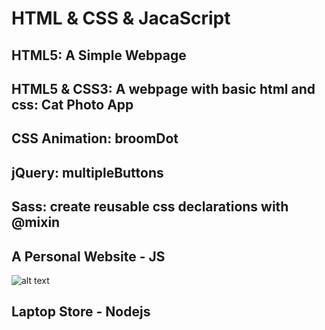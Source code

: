 # HTML & CSS & JacaScript

## HTML5: A Simple Webpage

## HTML5 & CSS3: A webpage with basic html and css: Cat Photo App 

## CSS Animation: broomDot

## jQuery: multipleButtons

## Sass: create reusable css declarations with @mixin

## A Personal Website - JS
![alt text](https://github.com/Yue-design/simple-website/blob/master/personalWebsite/Annotated%20home%20page%20wireframe.png)

## Laptop Store - Nodejs
